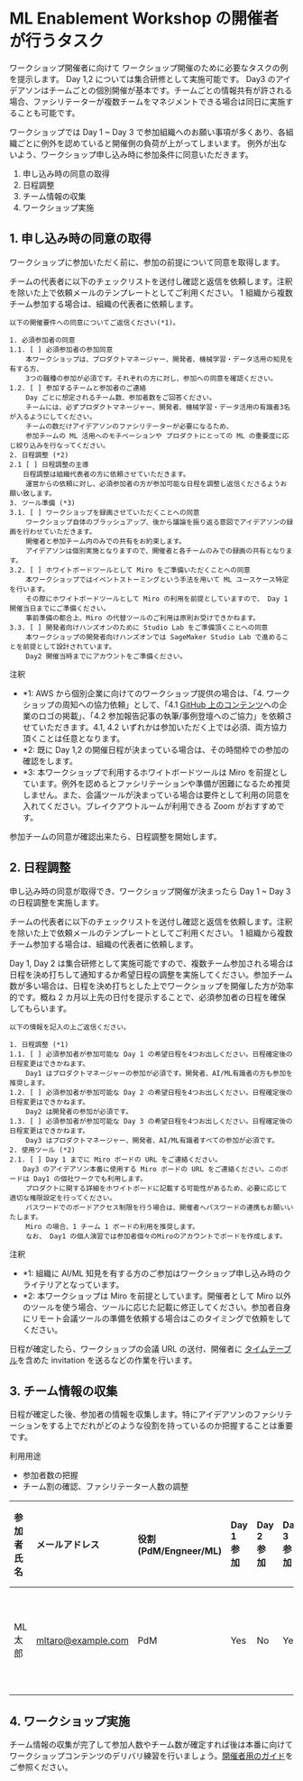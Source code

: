 # ML Enablement Workshop の開催者が行うタスク

ワークショップ開催者に向けて ワークショップ開催のために必要なタスクの例を提示します。
Day 1,2 については集合研修として実施可能です。 Day3 のアイデアソンはチームごとの個別開催が基本です。チームごとの情報共有が許される場合、ファシリテーターが複数チームをマネジメントできる場合は同日に実施することも可能です。

ワークショップでは Day 1 ~ Day 3 で参加組織へのお願い事項が多くあり、各組織ごとに例外を認めていると開催側の負荷が上がってしまいます。
例外が出ないよう、ワークショップ申し込み時に参加条件に同意いただきます。

1. 申し込み時の同意の取得
2. 日程調整
3. チーム情報の収集
4. ワークショップ実施

## 1. 申し込み時の同意の取得

ワークショップに参加いただく前に、参加の前提について同意を取得します。

チームの代表者に以下のチェックリストを送付し確認と返信を依頼します。注釈を除いた上で依頼メールのテンプレートとしてご利用ください。 1 組織から複数チーム参加する場合は、組織の代表者に依頼します。


```
以下の開催要件への同意についてご返信ください(*1)。

1. 必須参加者の同意
1.1. [ ] 必須参加者の参加同意
    本ワークショップは、プロダクトマネージャー、開発者、機械学習・データ活用の知見を有する方、
    3つの職種の参加が必須です。それぞれの方に対し、参加への同意を確認ください。
1.2. [ ] 参加するチームと参加者のご連絡
    Day ごとに想定されるチーム数、参加者数をご回答ください。
    チームには、必ずプロダクトマネージャー、開発者、機械学習・データ活用の有識者3名が入るようにしてください。
    チームの数だけアイデアソンのファシリテーターが必要になるため、
    参加チームの ML 活用へのモチベーションや プロダクトにとっての ML の重要度に応じ絞り込みを行なってください。
2. 日程調整 (*2)
2.1 [ ] 日程調整の主導
　　日程調整は組織代表者の方に依頼させていただきます。
    運営からの依頼に対し、必須参加者の方が参加可能な日程を調整し返信くださるようお願い致します。
3. ツール準備 (*3)
3.1. [ ] ワークショップを録画させていただくことへの同意
    ワークショップ自体のブラッシュアップ、後から議論を振り返る意図でアイデアソンの録画を行わせていただきます。
    開催者と参加チーム内のみでの共有をお約束します。
    アイデアソンは個別実施となりますので、開催者と各チームのみでの録画の共有となります。
3.2. [ ] ホワイトボードツールとして Miro をご準備いただくことへの同意
    本ワークショップではイベントストーミングという手法を用いて ML ユースケース特定を行います。
    その際にホワイトボードツールとして Miro の利用を前提としていますので、 Day 1 開催当日までにご準備ください。
    事前準備の都合上、Miro の代替ツールのご利用は原則お受けできかねます。
3.3. [ ] 開発者向けハンズオンのために Studio Lab をご準備頂くことへの同意
    本ワークショップの開発者向けハンズオンでは SageMaker Studio Lab で進めることを前提として設計されています。
    Day2 開催当時までにアカウントをご準備ください。
```

注釈

- *1: AWS から個別企業に向けてのワークショップ提供の場合は、「4. ワークショップの周知への協力依頼」として、「4.1 [GitHub 上のコンテンツ](https://github.com/aws-samples/aws-ml-enablement-workshop)への企業のロゴの掲載」、「4.2 参加報告記事の執筆/事例登壇へのご協力」を依頼させていただきます。4.1, 4.2 いずれかは参加いただく上では必須、両方協力頂くことは任意となります。
- *2: 既に Day 1,2 の開催日程が決まっている場合は、その時間枠での参加の確認をします。
- *3: 本ワークショップで利用するホワイトボードツールは Miro を前提としています。例外を認めるとファシリテーションや準備が困難になるため推奨しません。また、会議ツールが決まっている場合は要件として利用の同意を入れてください。ブレイクアウトルームが利用できる Zoom がおすすめです。

参加チームの同意が確認出来たら、日程調整を開始します。

## 2. 日程調整

申し込み時の同意が取得でき、ワークショップ開催が決まったら Day 1 ~ Day 3 の日程調整を実施します。

チームの代表者に以下のチェックリストを送付し確認と返信を依頼します。注釈を除いた上で依頼メールのテンプレートとしてご利用ください。 1 組織から複数チーム参加する場合は、組織の代表者に依頼します。

Day 1, Day 2 は集合研修として実施可能ですので、複数チーム参加される場合は日程を決め打ちして通知するか希望日程の調整を実施してください。参加チーム数が多い場合は、日程を決め打ちとした上でワークショップを開催した方が効率的です。概ね 2 カ月以上先の日付を提示することで、必須参加者の日程を確保してもらいます。

```
以下の情報を記入の上ご返信ください。

1. 日程調整 (*1)
1.1. [ ] 必須参加者が参加可能な Day 1 の希望日程を4つお出しください。日程確定後の日程変更はできかねます。
    Day1 はプロダクトマネージャーの参加が必須です。開発者、AI/ML有識者の方も参加を推奨します。
1.2. [ ] 必須参加者が参加可能な Day 2 の希望日程を4つお出しください。日程確定後の日程変更はできかねます。
    Day2 は開発者の参加が必須です。
1.3. [ ] 必須参加者が参加可能な Day 3 の希望日程を4つお出しください。日程確定後の日程変更はできかねます。
    Day3 はプロダクトマネージャー、開発者、AI/ML有識者すべての参加が必須です。
2. 使用ツール (*2)
2.1. [ ] Day 1 までに Miro ボードの URL をご連絡ください。
　　Day3 のアイデアソン本番に使用する Miro ボードの URL をご連絡ください。このボードは Day1 の個社ワークでも利用します。
    プロダクトに関する詳細をホワイトボードに記載する可能性があるため、必要に応じて適切な権限設定を行ってください。
    パスワードでのボードアクセス制限を行う場合は、開催者へパスワードの連携もお願いいたします。
    Miro の場合、1 チーム 1 ボードの利用を推奨します。
    なお、 Day1 の個人演習では参加者個々のMiroのアカウントでボードを作成します。    
```

注釈

- *1: 組織に AI/ML 知見を有する方のご参加はワークショップ申し込み時のクライテリアとなっています。
- *2: 本ワークショップは Miro を前提としています。開催者として Miro 以外のツールを使う場合、ツールに応じた記載に修正してください。参加者自身にリモート会議ツールの準備を依頼する場合はこのタイミングで依頼をしてください。

日程が確定したら、ワークショップの会議 URL の送付、開催者に [タイムテーブル](/timetable.md)を含めた invitation を送るなどの作業を行います。

## 3. チーム情報の収集

日程が確定した後、参加者の情報を収集します。特にアイデアソンのファシリテーションをする上でだれがどのような役割を持っているのか把握することは重要です。

利用用途

- 参加者数の把握
- チーム割の確認、ファシリテーター人数の調整

|参加者氏名|メールアドレス|役割(PdM/Engneer/ML)|Day 1 参加|Day 2 参加|Day 3 参加|担当サービス|チーム|
|:--|:--|:--|:--|:--|:--|:--|:--|
|ML 太郎|mltaro@example.com|PdM|Yes|No|Yes|XXサービスYY機能|XXサービス|

## 4. ワークショップ実施

チーム情報の収集が完了して参加人数やチーム数が確定すれば後は本番に向けてワークショップコンテンツのデリバリ練習を行いましょう。[開催者用のガイド](guide.md)をご参照ください。
